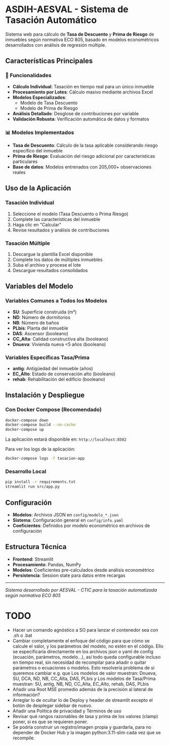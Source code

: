 # ASDIH-AESVAL - Sistema de Tasación Automático

Sistema web para cálculo de **Tasa de Descuento** y **Prima de Riesgo** de inmuebles según normativa ECO 805, basado en modelos econométricos desarrollados con análisis de regresión múltiple.

## Características Principales

### 🎯 Funcionalidades
- **Cálculo Individual**: Tasación en tiempo real para un único inmueble
- **Procesamiento por Lotes**: Cálculo masivo mediante archivos Excel
- **Modelos Especializados**: 
  - Modelo de Tasa Descuento
  - Modelo de Prima de Riesgo
- **Análisis Detallado**: Desglose de contribuciones por variable
- **Validación Robusta**: Verificación automática de datos y formatos

### 📊 Modelos Implementados
- **Tasa de Descuento**: Cálculo de la tasa aplicable considerando riesgo específico del inmueble
- **Prima de Riesgo**: Evaluación del riesgo adicional por características particulares
- **Base de datos**: Modelos entrenados con 205,000+ observaciones reales

## Uso de la Aplicación

### Tasación Individual
1. Seleccione el modelo (Tasa Descuento o Prima Riesgo)
2. Complete las características del inmueble
3. Haga clic en "Calcular"
4. Revise resultados y análisis de contribuciones

### Tasación Múltiple
1. Descargue la plantilla Excel disponible
2. Complete los datos de múltiples inmuebles
3. Suba el archivo y procese el lote
4. Descargue resultados consolidados

## Variables del Modelo

### Variables Comunes a Todos los Modelos
- **SU**: Superficie construida (m²)
- **ND**: Número de dormitorios  
- **NB**: Número de baños
- **PLbis**: Planta del inmueble
- **DAS**: Ascensor (booleano)
- **CC_Alta**: Calidad constructiva alta (booleano)
- **Dnueva**: Vivienda nueva <5 años (booleano)

### Variables Específicas Tasa/Prima
- **antig**: Antigüedad del inmueble (años)
- **EC_Alto**: Estado de conservación alto (booleano)
- **rehab**: Rehabilitación del edificio (booleano)

## Instalación y Despliegue

### Con Docker Compose (Recomendado)

```bash
docker-compose down
docker-compose build --no-cache
docker-compose up
```
La aplicación estará disponible en: `http://localhost:8502`

Para ver los logs de la aplicación:

```bash
docker-compose logs -f tasacion-app
```

### Desarrollo Local

```bash
pip install -r requirements.txt
streamlit run src/app.py
```

## Configuración

- **Modelos**: Archivos JSON en `config/modelo_*.json`
- **Sistema**: Configuración general en `config/info.yaml`
- **Coeficientes**: Definidos por modelo econométrico en archivos de configuración

## Estructura Técnica

- **Frontend**: Streamlit
- **Procesamiento**: Pandas, NumPy
- **Modelos**: Coeficientes pre-calculados desde análisis econométrico
- **Persistencia**: Session state para datos entre recargas

---

*Sistema desarrollado por AESVAL - CTIC para la tasación automatizada según normativa ECO 805*

# TODO

- Hacer un comando agnóstico a SO para lanzar el contenedor sea con .sh o .bat
- Cambiar completamente el enfoque del código para que cómo se calcule el valor, y los parámetros del modelo, no estén en el código. Ello se especificaría directamente en los archivos json o yaml de config (ecuación, parámetros, modelo...), así todo queda configurable incluso en tiempo real, sin necesidad de recompilar para añadir o quitar parámetros o ecuaciones o modelos. Esto resolvería problema de si queremos cambiar e.g. que Los modelos de valor muestran: Dnueva, SU, DCA, ND, NB, CC_Alta, DAS, PLbis y Los modelos de Tasa/Prima muestran: SU, antig, NB, ND, CC_Alta, EC_Alto, rehab, DAS, PLbis
- Añadir una Root MSE promedio además de la precisión al lateral de información?
- Arreglar lo de ocultar lo de Deploy y header de streamlit excepto el botón de desplegar sidebar de nuevo.
- Añadir una Política de privacidad y Términos de uso
- Revisar qué rangos razonables de tasa y prima de los valores (clamp) poner, si es que se requieren poner.
- Se podría construir un registro/imagen propia y guardarla, para no depender de Docker Hub y la imagen python:3.11-slim cada vez que se recompile.
